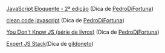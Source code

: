 [JavaScript Eloquente - 2ª edição](https://github.com/braziljs/eloquente-javascript)
(Dica de [PedroDiFortuna](https://github.com/PedroDiFortuna))

[clean code javascript](https://github.com/felipe-augusto/clean-code-javascript)
(Dica de [PedroDiFortuna](https://github.com/PedroDiFortuna))

[You Don't Know JS (série de livros)](https://github.com/cezaraugusto/You-Dont-Know-JS)
(Dica de [PedroDiFortuna](https://github.com/PedroDiFortuna))

[Expert JS Stack](http://stack.desenvolvedor.expert/)(Dica de [gildoneto](https://github.com/gildoneto))
